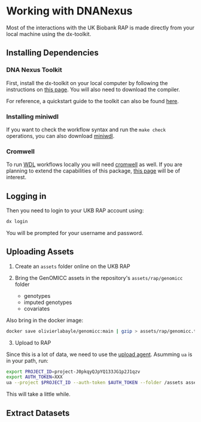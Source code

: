 # Working with DNANexus

Most of the interactions with the UK Biobank RAP is made directly from your local machine using the dx-toolkit.

## Installing Dependencies

### DNA Nexus Toolkit

First, install the dx-toolkit on your local computer by following the instructions on [this page](https://documentation.dnanexus.com/downloads). You will also need to download the compiler.

For reference, a quickstart guide to the toolkit can also be found [here](https://documentation.dnanexus.com/getting-started/cli-quickstart).

### Installing miniwdl

If you want to check the workflow syntax and run the `make check` operations, you can also download [miniwdl](https://miniwdl.readthedocs.io/en/latest/getting_started.html#install-miniwdl).

### Cromwell

To run [WDL](https://openwdl.org/) workflows locally you will need [cromwell](https://cromwell.readthedocs.io/en/stable/tutorials/FiveMinuteIntro/) as well. If you are planning to extend the capabilities of this package, [this page](https://github.com/dnanexus/dxCompiler/blob/develop/doc/ExpertOptions.md) will be of interest.

## Logging in

Then you need to login to your UKB RAP account using:

```bash
dx login
```

You will be prompted for your username and password.

## Uploading Assets

1. Create an `assets` folder online on the UKB RAP

2. Bring the GenOMICC assets in the repository's `assets/rap/genomicc` folder
   - genotypes
   - imputed genotypes
   - covariates

Also bring in the docker image:

```bash
docker save olivierlabayle/genomicc:main | gzip > assets/rap/genomicc.tar.gz
```

3. Upload to RAP

Since this is a lot of data, we need to use the [upload agent](https://documentation.dnanexus.com/downloads#installing-the-upload-agent). Asumming `ua` is in your path, run:

```bash
export PROJECT_ID=project-J0pkqyQJpYQ133JG1p2J1qzv
export AUTH_TOKEN=XXX
ua --project $PROJECT_ID --auth-token $AUTH_TOKEN --folder /assets assets/rap/genomicc --recursive
```

This will take a little while.

## Extract Datasets

